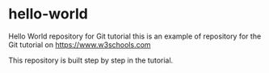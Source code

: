 # hello-world
Hello World repository for Git tutorial
this is an example of repository for the Git tutorial on https://www.w3schools.com

This repository is built step by step in the tutorial.